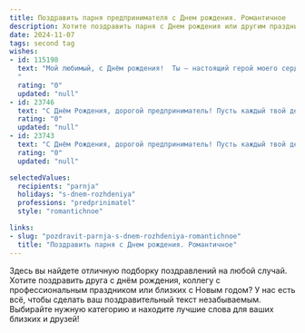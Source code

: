 ```yaml
---
title: Поздравить парня предпринимателя c Днем рождения. Романтичное
description: Хотите поздравить парня c Днем рождения или другим праздником? Наш ИИ создаст незабываемое поздравление, а вы обязательно выделитесь среди других.  
date: 2024-11-07
tags: second tag
wishes:
- id: 115198
  text: "Мой любимый, с Днём рождения!  Ты – настоящий герой моего сердца, смелый предприниматель, покоряющий вершины бизнеса и покоряющий меня своей силой, нежностью и заботой.  Пусть каждый твой день будет полон ярких моментов, больших успехов и безграничной любви.  Я бесконечно счастлива быть рядом с тобой,  и желаю тебе всего самого лучшего, чего только может пожелать любящее сердце.  С днём рождения, мой дорогой!
  "
  rating: "0"
  updated: "null"
- id: 23746
  text: "С Днём Рождения, дорогой предприниматель! Пусть каждый твой день будет таким же успешным и ярким, как самые смелые твои идеи. Твоя уверенность и энтузиазм вдохновляют всех вокруг. Желаю тебе новых достижений, счастливых моментов и романтических встреч, которые сделают твою жизнь ещё более полной и прекрасной. Береги себя и любимых, и пусть этот год принесёт тебе ещё больше радости и успеха! С теплом и любовью."
  rating: "0"
  updated: "null"
- id: 23743
  text: "С Днём Рождения, дорогой предприниматель! Пусть каждый твой день будет успешным, как твои смелые начинания. Пусть в твоей жизни всегда будет достаточно любви, чтобы преодолеть любые препятствия. Ты делаешь мир лучше своими идеями, и я с нетерпением жду, что ещё ты приготовил для нас. Счастья, здоровья и новых достижений в этот прекрасный день!"
  rating: "0"
  updated: "null"

selectedValues:
  recipients: "parnja"
  holidays: "s-dnem-rozhdeniya"
  professions: "predprinimatel"
  style: "romantichnoe"

links:
- slug: "pozdravit-parnja-s-dnem-rozhdeniya-romantichnoe"
  title: "Поздравить парня c Днем рождения. Романтичное"
---
```


Здесь вы найдете отличную подборку поздравлений на любой случай.
Хотите поздравить друга с днём рождения, коллегу с профессиональным праздником или близких с Новым годом? У нас есть всё, чтобы сделать ваш поздравительный текст незабываемым. Выбирайте нужную категорию и находите лучшие слова для ваших близких и друзей!
